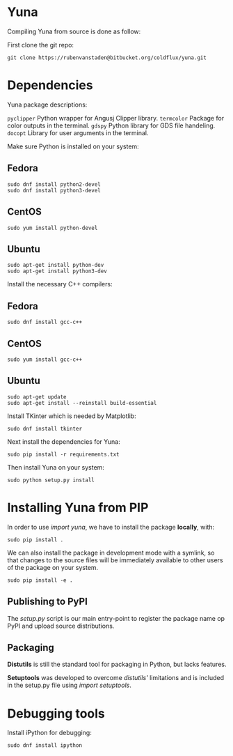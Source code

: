 # Yuna

Compiling Yuna from source is done as follow:

First clone the git repo:

```
git clone https://rubenvanstaden@bitbucket.org/coldflux/yuna.git
```

# Dependencies

Yuna package descriptions:

`pyclipper` Python wrapper for Angusj Clipper library.
`termcolor` Package for color outputs in the terminal.
`gdspy` Python library for GDS file handeling.
`docopt` Library for user arguments in the terminal.

Make sure Python is installed on your system:

## Fedora

```
sudo dnf install python2-devel
sudo dnf install python3-devel
```

## CentOS

```
sudo yum install python-devel
```

## Ubuntu

```
sudo apt-get install python-dev
sudo apt-get install python3-dev
```

Install the necessary C++ compilers:

## Fedora

```
sudo dnf install gcc-c++
```

## CentOS

```
sudo yum install gcc-c++
```

## Ubuntu

```
sudo apt-get update
sudo apt-get install --reinstall build-essential
```

Install TKinter which is needed by Matplotlib:

```
sudo dnf install tkinter
```

Next install the dependencies for Yuna:

```
sudo pip install -r requirements.txt
```

Then install Yuna on your system:

```
sudo python setup.py install
```

# Installing Yuna from PIP

In order to use *import yuna*, we have to install the package **locally**,
with:

```
sudo pip install .
```

We can also install the package in development mode with a symlink, so that
changes to the source files will be immediately available to other users of the
package on your system.

```
sudo pip install -e .
```

## Publishing to PyPI

The *setup.py* script is our main entry-point to register the package name op
PyPI and upload source distributions.

## Packaging

**Distutils** is still the standard tool for packaging in Python, but lacks
features.

**Setuptools** was developed to overcome *distutils'* limitations and is
included in the setup.py file using *import setuptools*.

# Debugging tools

Install iPython for debugging:

```
sudo dnf install ipython
```
